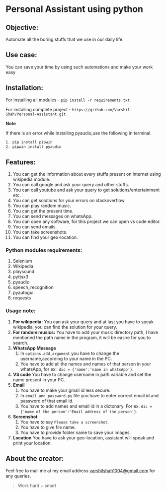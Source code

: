 # Personal Assistant using python

## Objective:
Automate all the boring stuffs that we use in our daily life.

## Use case:
You can save your time by using such automations and make your work easy

## Installation:
For installing all modules -
`pip install -r requirements.txt`

For installing complete project -
`https://github.com/Varshil-Shah/Personal-Assistant.git`

**Note**

If there is an error while installing pyaudio,use the following in terminal.

```cmd
1. pip install pipwin
2. pipwin install pyaudio
```

## Features:
1. You can get the information about every stuffs present on internet using wikipedia module.
2. You can call google and ask your query and other stuffs.
3. You can call youtube and ask your query to get solutions/entertainment etc.
4. You can get solutions for your errors on stackoverflow
5. You can play random music.
6. You can get the present time.
7. You can send messages on whatsApp.
8. You can open any software, for this project we can open vs code editor.
9. You can send emails.
10. You can take screenshots.
11. You can find your geo-location.

### Python modules requirements:
1. Selenium
2. Wikipedia
3. playsound
4. pyttsx3
5. pyaudio
6. speech_recognition
7. pyautogui
8. requests

### Usage note:
1. **For wikipedia:**
    You can ask your query and at last you have to speak wikipedia, you can find the solution for your query.
2. **For random musics:**
    You have to add your music directory path, I have mentioned the path name in the program, it will be easire for you to search.
3. **WhatsApp Message**
    1. In `options.add_argument` you have to change the username,according to your name in the PC.
    2. You have to add all the names and names of that person in your whatsApp, for ex:` dic = {'name':'name in whatsApp'}`.
4. **VS code**
    You have to change username in path variable and set the name present in your PC.
5. **Email**
    1. You have to make your gmail id less secure.
    2. In `email_and_password.py` file you have to enter correct email id and password of that email id.
    3. You have to add names and email id in a dictonary.
    For ex. `dic = {'name of the person':'Email address of the person'}`.
6. **Screenshot**
    1. You have to say `Please take a screenshot`.
    2. You have to give file name.
    3. You have to provide folder name to save your images.
7. **Location**
    You have to ask your geo-location, assistant will speak and print your location.

## About the creator:
Feel free to mail me at my email address [varshilshah1004@gmail.com](mailto:varshilshah1004@gmail.com "Varshil Shah") for any queries.

>Work hard + smart

